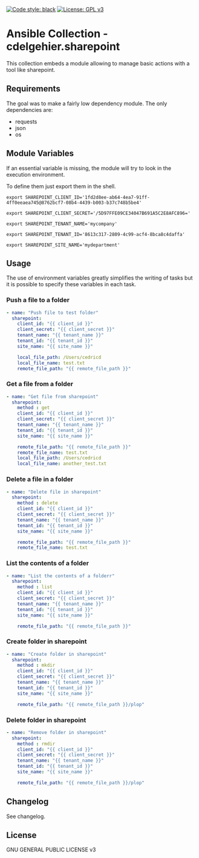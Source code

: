[![Code style: black](https://img.shields.io/badge/code%20style-black-000000.svg)](https://github.com/psf/black)
[![License: GPL v3](https://img.shields.io/badge/License-GPLv3-blue.svg)](https://www.gnu.org/licenses/gpl-3.0)
# Ansible Collection - cdelgehier.sharepoint

This collection embeds a module allowing to manage basic actions with a tool like sharepoint.

## Requirements

The goal was to make a fairly low dependency module.
The only dependencies are:
- requests
- json
- os

## Module Variables

If an essential variable is missing, the module will try to look in the execution environment.

To define them just export them in the shell.

```shell
export SHAREPOINT_CLIENT_ID='1fd2d8ee-ab64-4ea7-91ff-4ff0eeaea745@8762bcf7-08b4-4439-b003-b37c748b5be4'
```
```shell
export SHAREPOINT_CLIENT_SECRET='/5D97FFE09CE34047B691A5C2E8AFC896='
```
```shell
export SHAREPOINT_TENANT_NAME='mycompany'
```
```shell
export SHAREPOINT_TENANT_ID='8613c317-2809-4c99-acf4-8bca8c4daffa'
```
```shell
export SHAREPOINT_SITE_NAME='mydepartment'
```

## Usage

The use of environment variables greatly simplifies the writing of tasks but it is possible to specify these variables in each task.


### Push a file to a folder
```yaml
- name: "Push file to test folder"
  sharepoint:
    client_id: "{{ client_id }}"
    client_secret: "{{ client_secret }}"
    tenant_name: "{{ tenant_name }}"
    tenant_id: "{{ tenant_id }}"
    site_name: "{{ site_name }}"

    local_file_path: /Users/cedricd
    local_file_name: test.txt
    remote_file_path: "{{ remote_file_path }}"
```

### Get a file from a folder
```yaml
- name: "Get file from sharepoint"
  sharepoint:
    method : get
    client_id: "{{ client_id }}"
    client_secret: "{{ client_secret }}"
    tenant_name: "{{ tenant_name }}"
    tenant_id: "{{ tenant_id }}"
    site_name: "{{ site_name }}"

    remote_file_path: "{{ remote_file_path }}"
    remote_file_name: test.txt
    local_file_path: /Users/cedricd
    local_file_name: another_test.txt
```

### Delete a file in a folder
```yaml
- name: "Delete file in sharepoint"
  sharepoint:
    method : delete
    client_id: "{{ client_id }}"
    client_secret: "{{ client_secret }}"
    tenant_name: "{{ tenant_name }}"
    tenant_id: "{{ tenant_id }}"
    site_name: "{{ site_name }}"

    remote_file_path: "{{ remote_file_path }}"
    remote_file_name: test.txt
```

### List the contents of a folder
```yaml
- name: "List the contents of a folderr"
  sharepoint:
    method : list
    client_id: "{{ client_id }}"
    client_secret: "{{ client_secret }}"
    tenant_name: "{{ tenant_name }}"
    tenant_id: "{{ tenant_id }}"
    site_name: "{{ site_name }}"

    remote_file_path: "{{ remote_file_path }}"
```

### Create folder in sharepoint
```yaml
- name: "Create folder in sharepoint"
  sharepoint:
    method : mkdir
    client_id: "{{ client_id }}"
    client_secret: "{{ client_secret }}"
    tenant_name: "{{ tenant_name }}"
    tenant_id: "{{ tenant_id }}"
    site_name: "{{ site_name }}"

    remote_file_path: "{{ remote_file_path }}/plop"
```

### Delete folder in sharepoint
```yaml
- name: "Remove folder in sharepoint"
  sharepoint:
    method : rmdir
    client_id: "{{ client_id }}"
    client_secret: "{{ client_secret }}"
    tenant_name: "{{ tenant_name }}"
    tenant_id: "{{ tenant_id }}"
    site_name: "{{ site_name }}"

    remote_file_path: "{{ remote_file_path }}/plop"
```

## Changelog

See changelog.

## License

GNU GENERAL PUBLIC LICENSE v3
